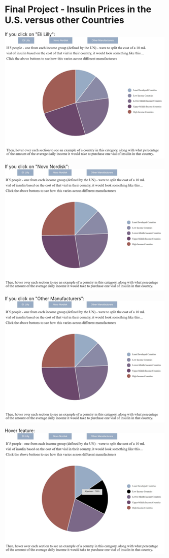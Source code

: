Final Project - Insulin Prices in the U.S. versus other Countries 
===


If you click on "Eli Lilly":
![](https://github.com/moneill0/InsulinDataVis/blob/master/img/eli-lilly.JPG)



If you click on "Novo Nordisk":
![](https://github.com/moneill0/InsulinDataVis/blob/master/img/novo-nordisk.JPG)



If you click on "Other Manufacturers":
![](https://github.com/moneill0/InsulinDataVis/blob/master/img/novo-nordisk.JPG)



Hover feature:
![](https://github.com/moneill0/InsulinDataVis/blob/master/img/hover.JPG)
